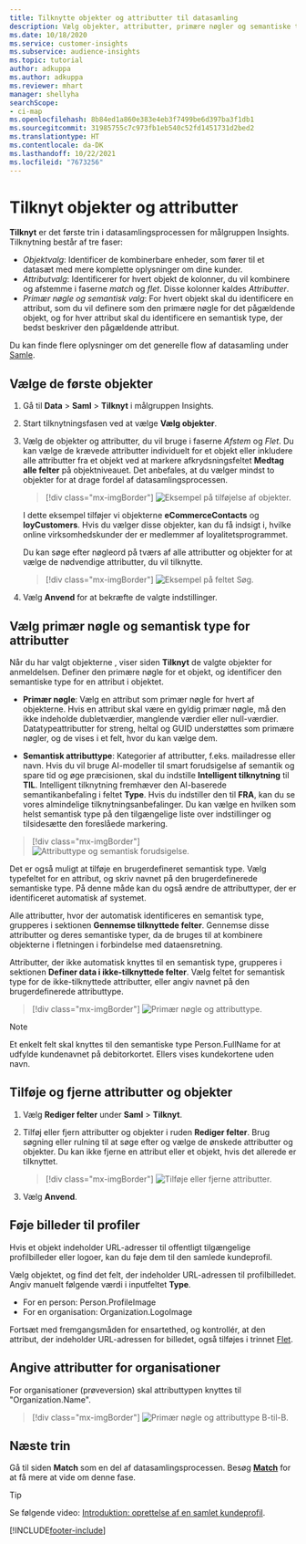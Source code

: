 ```yaml
---
title: Tilknytte objekter og attributter til datasamling
description: Vælg objekter, attributter, primære nøgler og semantiske typer for at knytte data til den samlede kundeprofil.
ms.date: 10/18/2020
ms.service: customer-insights
ms.subservice: audience-insights
ms.topic: tutorial
author: adkuppa
ms.author: adkuppa
ms.reviewer: mhart
manager: shellyha
searchScope:
- ci-map
ms.openlocfilehash: 8b84ed1a860e383e4eb3f7499be6d397ba3f1db1
ms.sourcegitcommit: 31985755c7c973fb1eb540c52fd1451731d2bed2
ms.translationtype: HT
ms.contentlocale: da-DK
ms.lasthandoff: 10/22/2021
ms.locfileid: "7673256"
---
```

# <a name="map-entities-and-attributes"></a>Tilknyt objekter og attributter

**Tilknyt** er det første trin i datasamlingsprocessen for målgruppen Insights. Tilknytning består af tre faser:

- *Objektvalg*: Identificer de kombinerbare enheder, som fører til et datasæt med mere komplette oplysninger om dine kunder.
- *Attributvalg*: Identificerer for hvert objekt de kolonner, du vil kombinere og afstemme i faserne *match* og *flet*. Disse kolonner kaldes *Attributter*.
- *Primær nøgle og semantisk valg*: For hvert objekt skal du identificere en attribut, som du vil definere som den primære nøgle for det pågældende objekt, og for hver attribut skal du identificere en semantisk type, der bedst beskriver den pågældende attribut.

Du kan finde flere oplysninger om det generelle flow af datasamling under [Samle](data-unification.md).

## <a name="select-the-first-entities"></a>Vælge de første objekter

1. Gå til **Data** > **Saml** > **Tilknyt** i målgruppen Insights.

2. Start tilknytningsfasen ved at vælge **Vælg objekter**.

3. Vælg de objekter og attributter, du vil bruge i faserne *Afstem* og *Flet*. Du kan vælge de krævede attributter individuelt for et objekt eller inkludere alle attributter fra et objekt ved at markere afkrydsningsfeltet **Medtag alle felter** på objektniveauet. Det anbefales, at du vælger mindst to objekter for at drage fordel af datasamlingsprocessen.

   > [!div class="mx-imgBorder"]
   > ![Eksempel på tilføjelse af objekter.](media/data-manager-configure-map-add-entities-example.png "Eksempel på tilføjelse af objekter")

   I dette eksempel tilføjer vi objekterne **eCommerceContacts** og **loyCustomers**. Hvis du vælger disse objekter, kan du få indsigt i, hvilke online virksomhedskunder der er medlemmer af loyalitetsprogrammet.
   
   Du kan søge efter nøgleord på tværs af alle attributter og objekter for at vælge de nødvendige attributter, du vil tilknytte.
   
     > [!div class="mx-imgBorder"]
   > ![Eksempel på feltet Søg.](media/data-manager-configure-map-search-fields-example.png "Eksempel på feltet Søg")

4. Vælg **Anvend** for at bekræfte de valgte indstillinger.

## <a name="select-primary-key-and-semantic-type-for-attributes"></a>Vælg primær nøgle og semantisk type for attributter

Når du har valgt objekterne , viser siden **Tilknyt** de valgte objekter for anmeldelsen. Definer den primære nøgle for et objekt, og identificer den semantiske type for en attribut i objektet.

- **Primær nøgle**: Vælg en attribut som primær nøgle for hvert af objekterne. Hvis en attribut skal være en gyldig primær nøgle, må den ikke indeholde dubletværdier, manglende værdier eller null-værdier. Datatypeattributter for streng, heltal og GUID understøttes som primære nøgler, og de vises i et felt, hvor du kan vælge dem.

- **Semantisk attributtype**: Kategorier af attributter, f.eks. mailadresse eller navn. Hvis du vil bruge AI-modeller til smart forudsigelse af semantik og spare tid og øge præcisionen, skal du indstille **Intelligent tilknytning** til **TIL**. Intelligent tilknytning fremhæver den AI-baserede semantikanbefaling i feltet **Type**. Hvis du indstiller den til **FRA**, kan du se vores almindelige tilknytningsanbefalinger. Du kan vælge en hvilken som helst semantisk type på den tilgængelige liste over indstillinger og tilsidesætte den foreslåede markering.

> [!div class="mx-imgBorder"]
> ![Attributtype og semantisk forudsigelse.](media/data-manager-configure-map-add-attributes-semantic-prediction.png "Attributtype og semantisk forudsigelse")

Det er også muligt at tilføje en brugerdefineret semantisk type. Vælg typefeltet for en attribut, og skriv navnet på den brugerdefinerede semantiske type. På denne måde kan du også ændre de attributtyper, der er identificeret automatisk af systemet.

Alle attributter, hvor der automatisk identificeres en semantisk type, grupperes i sektionen **Gennemse tilknyttede felter**. Gennemse disse attributter og deres semantiske typer, da de bruges til at kombinere objekterne i fletningen i forbindelse med dataensretning.

Attributter, der ikke automatisk knyttes til en semantisk type, grupperes i sektionen **Definer data i ikke-tilknyttede felter**. Vælg feltet for semantisk type for de ikke-tilknyttede attributter, eller angiv navnet på den brugerdefinerede attributtype.

> [!div class="mx-imgBorder"]
> ![Primær nøgle og attributtype.](media/data-manager-configure-map-add-attributes.png "Primær nøgle og attributtype")

> [!NOTE]
> Et enkelt felt skal knyttes til den semantiske type Person.FullName for at udfylde kundenavnet på debitorkortet. Ellers vises kundekortene uden navn. 

## <a name="add-and-remove-attributes-and-entities"></a>Tilføje og fjerne attributter og objekter

1. Vælg **Rediger felter** under **Saml** > **Tilknyt**.

2. Tilføj eller fjern attributter og objekter i ruden **Rediger felter**. Brug søgning eller rulning til at søge efter og vælge de ønskede attributter og objekter. Du kan ikke fjerne en attribut eller et objekt, hvis det allerede er tilknyttet.

   > [!div class="mx-imgBorder"]
   > ![Tilføje eller fjerne attributter.](media/configure-data-map-edit.png "Tilføje eller fjerne attributter")

3. Vælg **Anvend**.

## <a name="add-images-to-profiles"></a>Føje billeder til profiler

Hvis et objekt indeholder URL-adresser til offentligt tilgængelige profilbilleder eller logoer, kan du føje dem til den samlede kundeprofil.

Vælg objektet, og find det felt, der indeholder URL-adressen til profilbilledet. Angiv manuelt følgende værdi i inputfeltet **Type**. 
- For en person: Person.ProfileImage
- For en organisation: Organization.LogoImage

Fortsæt med fremgangsmåden for ensartethed, og kontrollér, at den attribut, der indeholder URL-adressen for billedet, også tilføjes i trinnet [Flet](merge-entities.md).

## <a name="set-attributes-for-organizations"></a>Angive attributter for organisationer

For organisationer (prøveversion) skal attributtypen knyttes til "Organization.Name".
> [!div class="mx-imgBorder"]
> ![Primær nøgle og attributtype B-til-B.](media/configure-data-map-edit-b2b.png "Primær nøgle og attributtype B-til-B")

## <a name="next-step"></a>Næste trin

Gå til siden **Match** som en del af datasamlingsprocessen. Besøg [**Match**](match-entities.md) for at få mere at vide om denne fase.

> [!TIP]
> Se følgende video: [Introduktion: oprettelse af en samlet kundeprofil](https://youtu.be/oBfGEhucAxs).


[!INCLUDE[footer-include](../includes/footer-banner.md)]